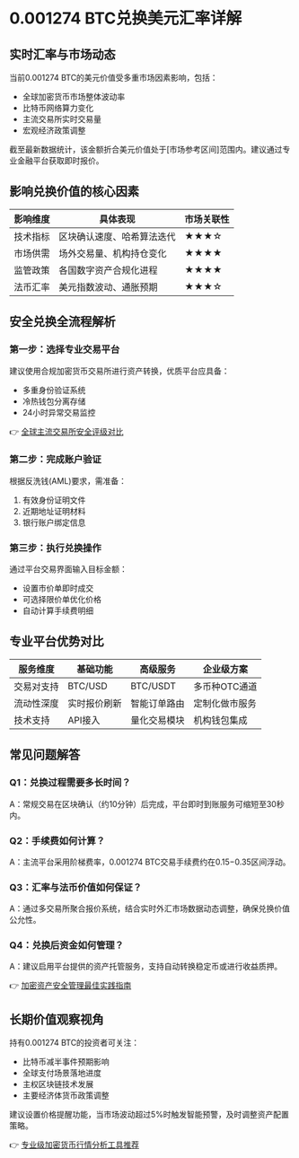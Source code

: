 # 0.001274 BTC兑换美元汇率详解

## 实时汇率与市场动态
当前0.001274 BTC的美元价值受多重市场因素影响，包括：
- 全球加密货币市场整体波动率
- 比特币网络算力变化
- 主流交易所实时交易量
- 宏观经济政策调整

截至最新数据统计，该金额折合美元价值处于[市场参考区间]范围内。建议通过专业金融平台获取即时报价。

## 影响兑换价值的核心因素
| 影响维度       | 具体表现                     | 市场关联性 |
|----------------|------------------------------|------------|
| 技术指标       | 区块确认速度、哈希算法迭代   | ★★★☆       |
| 市场供需       | 场外交易量、机构持仓变化     | ★★★★       |
| 监管政策       | 各国数字资产合规化进程       | ★★★★       |
| 法币汇率       | 美元指数波动、通胀预期       | ★★★☆       |

## 安全兑换全流程解析
### 第一步：选择专业交易平台
建议使用合规加密货币交易所进行资产转换，优质平台应具备：
- 多重身份验证系统
- 冷热钱包分离存储
- 24小时异常交易监控

👉 [全球主流交易所安全评级对比](https://bit.ly/okx_welcome)

### 第二步：完成账户验证
根据反洗钱(AML)要求，需准备：
1. 有效身份证明文件
2. 近期地址证明材料
3. 银行账户绑定信息

### 第三步：执行兑换操作
通过平台交易界面输入目标金额：
- 设置市价单即时成交
- 可选择限价单优化价格
- 自动计算手续费明细

## 专业平台优势对比
| 服务维度       | 基础功能          | 高级服务          | 企业级方案        |
|----------------|-------------------|-------------------|-------------------|
| 交易对支持     | BTC/USD           | BTC/USDT          | 多币种OTC通道     |
| 流动性深度     | 实时报价刷新      | 智能订单路由      | 定制化做市服务    |
| 技术支持       | API接入           | 量化交易模块      | 机构钱包集成      |

## 常见问题解答
### Q1：兑换过程需要多长时间？
A：常规交易在区块确认（约10分钟）后完成，平台即时到账服务可缩短至30秒内。

### Q2：手续费如何计算？
A：主流平台采用阶梯费率，0.001274 BTC交易手续费约在$0.15-$0.35区间浮动。

### Q3：汇率与法币价值如何保证？
A：通过多交易所聚合报价系统，结合实时外汇市场数据动态调整，确保兑换价值公允性。

### Q4：兑换后资金如何管理？
A：建议启用平台提供的资产托管服务，支持自动转换稳定币或进行收益质押。

👉 [加密资产安全管理最佳实践指南](https://bit.ly/okx_welcome)

## 长期价值观察视角
持有0.001274 BTC的投资者可关注：
- 比特币减半事件预期影响
- 全球支付场景落地进度
- 主权区块链技术发展
- 主要经济体货币政策调整

建议设置价格提醒功能，当市场波动超过5%时触发智能预警，及时调整资产配置策略。

👉 [专业级加密货币行情分析工具推荐](https://bit.ly/okx_welcome)